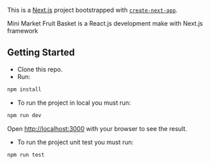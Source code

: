 This is a [Next.js](https://nextjs.org/) project bootstrapped with [`create-next-app`](https://github.com/vercel/next.js/tree/canary/packages/create-next-app).

Mini Market Fruit Basket is a React.js development make with Next.js framework

## Getting Started

- Clone this repo.
- Run:

```bash
npm install
```

- To run the project in local you must run:

```bash
npm run dev
```

Open [http://localhost:3000](http://localhost:3000) with your browser to see the result.

- To run the project unit test you must run:

```bash
npm run test
```
